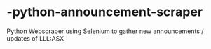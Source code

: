 # -python-announcement-scraper
Python Webscraper using Selenium to gather new announcements / updates of LLL:ASX
